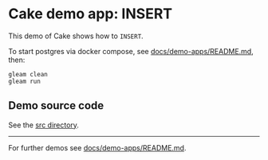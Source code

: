# Cake demo app: INSERT

This demo of Cake shows how to `INSERT`.

To start postgres via docker compose, see
[docs/demo-apps/README.md](../../README.md#Installing-prerequisites), then:

```shell
gleam clean
gleam run
```

## Demo source code

See the [src directory](https://github.com/inoas/gleam-cake/blob/main/docs/demo-apps/demos/03_demo_insert/src/).

---

For further demos see [docs/demo-apps/README.md](../../README.md#available-demos).
